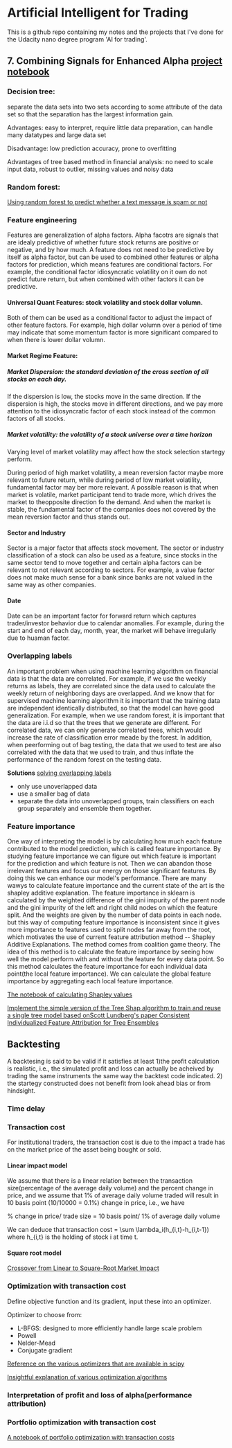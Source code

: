 # Artificial Intelligent for Trading
This is a github repo containing my notes and the projects that I've done for the Udacity nano degree program 'AI for trading'.



## 7. Combining Signals for Enhanced Alpha [project notebook](projects/Combine%20Signals%20for%20Enhanced%20Alpha/project_7_starter.ipynb)

### Decision tree: 

separate the data sets into two sets according to some attribute of the data set so that the separation has the largest information gain.

Advantages: easy to interpret, require little data preparation, can handle many datatypes and large data set

Disadvantage: low prediction accuracy, prone to overfitting

Advantages of tree based method in financial analysis:
no need to scale input data, robust to outlier, missing values and noisy data


### Random forest:
[Using random forest to predict whether a text message is spam or not](decision%20tree%20and%20random%20forest/spam_randomforest.ipynb)

### Feature engineering

Features are generalization of alpha factors. Alpha facotrs are signals that are idealy predictive of whether future stock returns are positive or negative, and by how much. A feature does not need to be predictive by itself as alpha factor, but can be used to combined other features or alpha factors for prediction, which means features are conditional factors. For example, the conditional factor idiosyncratic volatility on it own do not predict future return, but when combined with other factors it can be predictive.

#### Universal Quant Features: stock volatility and stock dollar volumn. 

Both of them can be used as a conditional factor to adjust the impact of other feature factors. For example, high dollar volumn over a period of time may indicate that some momentum factor is more significant compared to when there is lower dollar volumn.

#### Market Regime Feature:

##### Market Dispersion: the standard deviation of the cross section of all stocks on each day.


If the dispersion is low, the stocks move in the same direction. If the dispersion is high, the stocks move in different directions, and we pay more attention to the idiosyncratic factor of each stock instead of the common factors of all stocks.

##### Market volatility: the volatility of a stock universe over a time horizon

Varying level of market volatility may affect how the stock selection startegy perform.

During period of high market volatility, a mean reversion factor maybe more relevant to future return, while during period of low market volatility, fundamental factor may ber more relevant. A possible reason is that when market is volatile, market participant tend to trade more, which drives the market to theopposite direction fo the demand. And when the market is stable, the fundamental factor of the companies does not covered by the mean reversion factor and thus stands out.

#### Sector and Industry

Sector is a major factor that affects stock movement. The sector or industry classification of a stock can also be used as a feature, since stocks in the same sector tend to move together and certain alpha factors can be relevant to not relevant according to sectors. For example, a value factor does not make much sense for a bank since banks are not valued in the same way as other companies.

#### Date 

Date can be an important factor for forward return which captures trader/investor behavior due to calendar anomalies. For example, during the start and end of each day, month, year, the market will behave irregularly due to huaman factor.

### Overlapping labels

An important problem when using machine learning algorithm on financial data is that the data are correlated. For example, if we use the weekly returns as labels, they are correlated since the data used to calculate the weekly return of neighboring days are overlapped. And we know that for supervised machine learning algorithm it is important that the training data are independent identically distributed, so that the model can have good generalization. For example, when we use random forest, it is important that the data are i.i.d so that the trees that we generate are different. For correlated data, we can only generate correlated trees, which would increase the rate of classification error meade by the forest. In addition, when peerforming out of bag testing, the data that we used to test are also correlated with the data that we used to train, and thus inflate the performance of the random forest on the testing data.

**Solutions** [solving overlapping labels](decision%20tree%20and%20random%20forest/dependent_labels.ipynb)
- only use unoverlapped data
- use a smaller bag of data
- separate the data into unoverlapped groups, train classifiers on each group separately and ensemble them together.

### Feature importance

One way of interpreting the model is by calculating how much each feature contributed to the model prediction, which is called feature importance. By studying feature importance we can figure out which feature is important for the prediction and which feature is not. Then we can abandon those irrelevant features and focus our energy on those significant features. By doing this we can enhance our model's performance. There are many wawys to calculate feature importance and the current state of the art is the shapley additive explanation. The feature importance in sklearn is calculated by the weighted difference of the gini impurity of the parent node and the gini impurity of the left and right child nodes on which the feature split. And the weights are given by the number of data points in each node. but this way of computing feature importance is inconsistent since it gives more importance to features used to split nodes far away from the root, which motivates the use of current feature attribution method -- Shapley Additive Explanations. The method comes from coalition game theory. The idea of this method is to calculate the feature importance by seeing how well the model perform with and without the feature for every data point. So this method calculates the feature importance for each individual data point(the local feature importance). We can calculate the global feature importance by aggregating each local feature importance.

[The notebook of calculating Shapley values](decision%20tree%20and%20random%20forest/calculate_shap.ipynb)

[Implement the simple version of the Tree Shap algorithm to train and reuse a single tree model based onScott Lundberg's paper Consistent Individualized Feature Attribution for Tree Ensembles](decision%20tree%20and%20random%20forest/tree_shap.ipynb)


## Backtesting
A backtesing is said to be valid if it satisfies at least 1)the profit calculation is realistic, i.e., the simulated profit and loss can actually be acheived by trading the same instruments the same way the backtest code indicated. 2) the startegy constructed does not benefit from look ahead bias or from hindsight.

### Time delay


### Transaction cost

For institutional traders, the transaction cost is due to the impact a trade has on the market price of the asset being bought or sold. 

#### Linear impact model

We assume that there is a linear relation between the transaction size(percentage of the average daily volume) and the percent change in price, and we assume that 1% of average daily volume traded will result in 10 basis point (10/10000 = 0.1%) change in price, i.e., we have 

 % change in price/ trade size = 10 basis point/ 1% of average daily volume 

 We can deduce that 
 transaction cost = \sum \lambda_i(h_{i,t}-h_{i,t-1}) where h_{i,t} is the holding of stock i at time t.

 #### Square root model
 [Crossover from Linear to Square-Root Market Impact](https://arxiv.org/pdf/1811.05230.pdf)

 ### Optimization with transaction cost

 Define objective function and its gradient, input these into an optimizer.

 Optimizer to choose from:
 - L-BFGS: designed to more efficiently handle large scale problem
 - Powell
 - Nelder-Mead
 - Conjugate gradient

[Reference on the various optimizers that are available in scipy](http://scipy-lectures.org/advanced/mathematical_optimization/)

[Insightful explanation of various optimization algorithms](http://web.stanford.edu/class/ee364b/lectures.html)


### Interpretation of profit and loss of alpha(performance attribution)

### Portfolio optimization with transaction cost
[A notebook of portfolio optimization with transaction costs](Backtesting/optimization_with_tcosts.ipynb)

